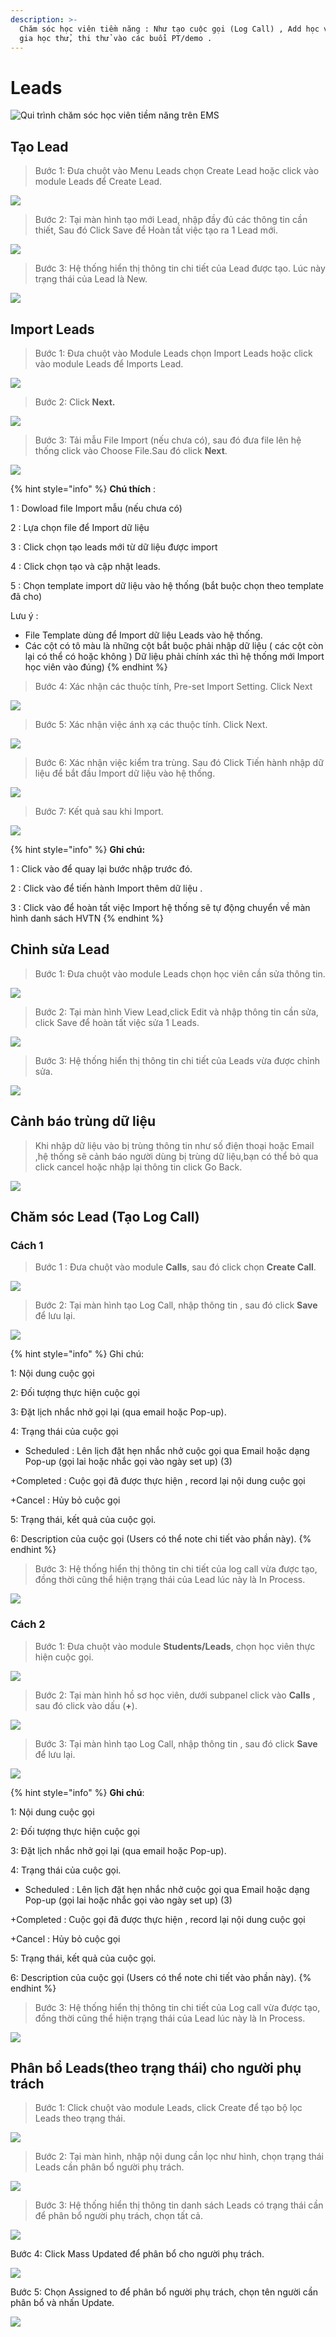 ```yaml
---
description: >-
  Chăm sóc học viên tiềm năng : Như tạo cuộc gọi (Log Call) , Add học viên tham
  gia học thử, thi thử vào các buổi PT/demo .
---
```


# Leads

![Qui tr&#xEC;nh ch&#x103;m s&#xF3;c h&#x1ECD;c vi&#xEA;n ti&#x1EC1;m n&#x103;ng tr&#xEA;n EMS](../.gitbook/assets/leads_process.png)

## Tạo Lead

> Bước 1: Đưa chuột vào Menu Leads chọn Create Lead hoặc click vào module Leads để Create Lead.

![](../.gitbook/assets/taolead1.png)

> Bước 2: Tại màn hình tạo mới Lead, nhập đầy đủ các thông tin cần thiết, Sau đó Click Save để Hoàn tất việc tạo ra 1 Lead mới.

![](../.gitbook/assets/taolead2.png)

> Bước 3: Hệ thống hiển thị thông tin chi tiết của Lead được tạo. Lúc này trạng thái của Lead là New.

![](../.gitbook/assets/image%20%281%29%20%282%29.png)

## Import Leads

> Bước 1: Đưa chuột vào Module Leads chọn Import Leads hoặc click vào module Leads để Imports Lead.

![](../.gitbook/assets/importlead.png)

> Bước 2: Click **Next.**

![](../.gitbook/assets/2%20%281%29.png)

> Bước 3:  Tải mẫu File Import \(nếu chưa có\), sau đó đưa file lên hệ thống click vào Choose File.Sau đó click **Next**.

![](../.gitbook/assets/importlead2.png)

{% hint style="info" %}
**Chú thích** :

1 : Dowload file Import mẫu \(nếu chưa có\)

2 : Lựa chọn file để Import dữ liệu

3 : Click chọn tạo leads mới từ dữ liệu được import

4 : Click chọn tạo và cập nhật leads.

5 : Chọn template import dữ liệu vào hệ thống \(bắt buộc chọn theo template đã cho\)

Lưu ý : 

* File Template dùng để Import dữ liệu Leads vào hệ thống.
* Các cột có tô màu là những cột bắt buộc phải nhập dữ liệu \( các cột còn lại có thể có hoặc không \) Dữ liệu phải chính xác thì hệ thống mới Import học viên vào đúng\)
{% endhint %}

> Bước 4: Xác nhận các thuộc tính, Pre-set Import Setting. Click Next

![](../.gitbook/assets/4%20%281%29.png)

> Bước 5: Xác nhận việc ánh xạ các thuộc tính. Click Next.

![](../.gitbook/assets/5%20%281%29.png)

> Bước 6: Xác nhận việc kiểm tra trùng. Sau đó Click Tiến hành nhập dữ liệu để bắt đầu Import dữ liệu vào hệ thống.

![](../.gitbook/assets/6%20%281%29.png)

> Bước 7: Kết quả sau khi Import.

![](../.gitbook/assets/7%20%281%29.png)

{% hint style="info" %}
**Ghi chú:** 

1 : Click vào để quay lại bước nhập trước đó.

2 : Click vào để tiến hành Import thêm dữ liệu .

3 : Click vào để hoàn tất việc Import hệ thống sẽ tự động chuyển về màn hình danh sách HVTN
{% endhint %}

## Chỉnh sửa Lead

> Bước 1: Đưa chuột vào module Leads chọn học viên cần sửa thông tin.

![](../.gitbook/assets/chinhsualeada.png)

> Bước 2: Tại màn hình View Lead,click Edit và nhập thông tin cần sửa, click Save để hoàn tất việc sửa 1 Leads.

![](../.gitbook/assets/chihsualead2.png)

> Bước 3: Hệ thống hiển thị thông tin chi tiết của Leads vừa được chỉnh sửa.

![](../.gitbook/assets/chinhsualead3.png)

## Cảnh báo trùng dữ liệu

> Khi nhập dữ liệu vào bị trùng thông tin như số điện thoại hoặc Email ,hệ thống sẽ cảnh báo người dùng bị trùng dữ liệu,bạn có thể bỏ qua click cancel hoặc nhập lại thông tin click Go Back.

![](../.gitbook/assets/canhbao.png)

## Chăm sóc Lead \(Tạo Log Call\)

### Cách 1

> Bước 1 : Đưa chuột vào module **Calls**, sau đó click chọn **Create Call**.

![](../.gitbook/assets/taocall1.png)

> Bước 2: Tại màn hình tạo Log Call, nhập thông tin , sau đó click **Save** để lưu lại.

![](../.gitbook/assets/taocall2.png)

{% hint style="info" %}
Ghi chú:

1: Nội dung cuộc gọi

2: Đối tượng thực hiện cuộc gọi

3: Đặt lịch nhắc nhở gọi lại \(qua email hoặc Pop-up\).

4: Trạng thái của cuộc gọi 

+ Scheduled : Lên lịch đặt hẹn nhắc nhở cuộc gọi qua Email hoặc dạng Pop-up \(gọi lai hoặc nhắc gọi vào ngày set up\) \(3\)

+Completed : Cuộc gọi đã được thực hiện , record lại nội dung cuộc gọi

+Cancel : Hủy bỏ cuộc gọi

5: Trạng thái, kết quả của cuộc gọi.

6: Description của cuộc gọi \(Users có thể note chi tiết vào phần này\).
{% endhint %}

> Bước 3: Hệ thống hiển thị thông tin chi tiết của log call vừa được tạo, đồng thời cũng thể hiện trạng thái của Lead lúc này là In Process.

![](../.gitbook/assets/image%20%285%29%20%282%29.png)

### Cách 2

> Bước 1: Đưa chuột vào module **Students/Leads**, chọn học viên thực hiện cuộc gọi.

![](../.gitbook/assets/taocall1_1.png)

> Bước 2: Tại màn hình hồ sơ học viên, dưới subpanel click vào **Calls** , sau đó click vào dấu \(**+**\).

![](../.gitbook/assets/taocall1_2.png)

> Bước 3: Tại màn hình tạo Log Call, nhập thông tin , sau đó click **Save** để lưu lại.

![](../.gitbook/assets/taocall2.png)

{% hint style="info" %}
**Ghi chú**:

1: Nội dung cuộc gọi

2: Đối tượng thực hiện cuộc gọi

3: Đặt lịch nhắc nhở gọi lại \(qua email hoặc Pop-up\).

4: Trạng thái của cuộc gọi.

+ Scheduled : Lên lịch đặt hẹn nhắc nhở cuộc gọi qua Email hoặc dạng Pop-up \(gọi lai hoặc nhắc gọi vào ngày set up\) \(3\)

+Completed : Cuộc gọi đã được thực hiện , record lại nội dung cuộc gọi

+Cancel : Hủy bỏ cuộc gọi

5: Trạng thái, kết quả của cuộc gọi.

6: Description của cuộc gọi \(Users có thể note chi tiết vào phần này\).
{% endhint %}

> Bước 3: Hệ thống hiển thị thông tin chi tiết của Log call vừa được tạo, đồng thời cũng thể hiện trạng thái của Lead lúc này là In Process.

![](../.gitbook/assets/image%20%283%29%20%283%29.png)

## **Phân bổ Leads\(theo trạng thái\) cho người phụ trách**

> Bước 1: Click chuột vào module Leads, click Create để tạo bộ lọc Leads theo trạng thái.

![](../.gitbook/assets/image%20%289%29%20%281%29.png)

> Bước 2: Tại màn hình, nhập nội dung cần lọc như hình, chọn trạng thái Leads cần phân bổ người phụ trách.

![](../.gitbook/assets/image%20%287%29%20%281%29.png)

> Bước 3: Hệ thống hiển thị thông tin danh sách Leads có trạng thái cần để phân bổ người phụ trách, chọn tất cả.

![](../.gitbook/assets/image%20%284%29.png)

Bước 4: Click Mass Updated để phân bổ cho người phụ trách.

![](../.gitbook/assets/image%20%2814%29%20%281%29.png)

Bước 5: Chọn Assigned to để phân bổ người phụ trách, chọn tên người cần phân bổ và nhấn Update.

![](../.gitbook/assets/image%20%288%29%20%281%29.png)









